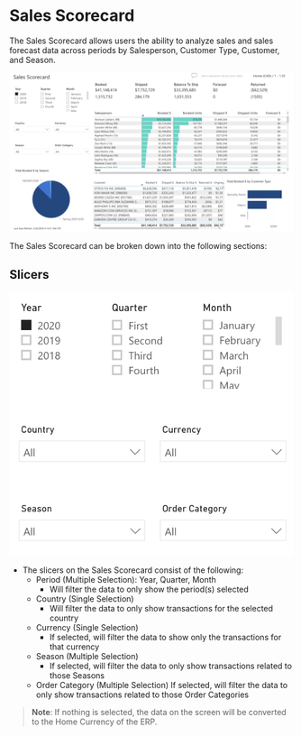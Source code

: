 # Sales Scorecard

The Sales Scorecard allows users the ability to analyze sales and sales forecast data across periods by Salesperson, Customer Type, Customer, and Season.

![Image](../../assets/img/sales-sales-scorecard.png)

The Sales Scorecard can be broken down into the following sections:

## Slicers

![Image](../../assets/img/sales-sales-scorecard-slicers.png)

* The slicers on the Sales Scorecard consist of the following: 
  * Period (Multiple Selection): Year, Quarter, Month
    * Will filter the data to only show the period(s) selected
  * Country (Single Selection)
    * Will filter the data to only show transactions for the selected country
  * Currency (Single Selection)
    * If selected, will filter the data to show only the transactions for that currency
  * Season (Multiple Selection)
    * If selected, will filter the data to only show transactions related to those Seasons
  * Order Category (Multiple Selection)
     If selected, will filter the data to only show transactions related to those Order Categories

> **Note**: If nothing is selected, the data on the screen will be converted to the Home Currency of the ERP.
